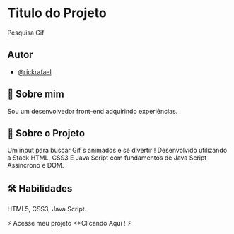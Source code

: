 #  Titulo do Projeto
Pesquisa Gif

## Autor

- [@rickrafael](https://www.github.com/rickrafael)


## 🚀 Sobre mim
Sou um desenvolvedor front-end adquirindo experiências.

## 🤖 Sobre o Projeto
Um input para buscar Gif´s animados e se divertir ! Desenvolvido utilizando a Stack HTML, CSS3 E Java Script com fundamentos de Java Script Assíncrono e DOM.


## 🛠 Habilidades
HTML5, CSS3, Java Script.

⚡ Acesse meu projeto  <>Clicando Aqui !</a>
⚡

